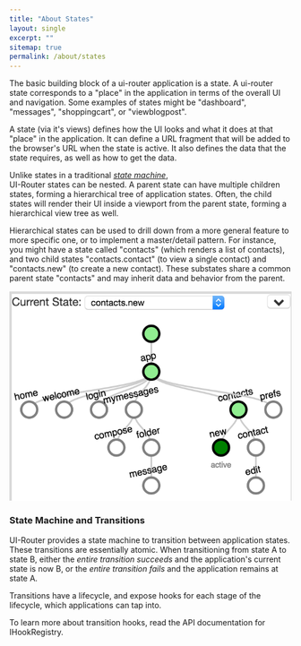 ```yaml
---
title: "About States"
layout: single
excerpt: ""
sitemap: true
permalink: /about/states
---
```


The basic building block of a ui-router application is a state.  A ui-router state corresponds to a 
"place" in the application in terms of the overall UI and navigation. 
Some examples of states might be "dashboard", "messages", "shoppingcart", or "viewblogpost". 

A state (via it's views) defines how the UI looks and what it does at that "place" in the application.  It 
can define a URL fragment that will be added to the browser's URL when the state is active. It also defines 
the data that the state requires, as well as how to get the data.  

Unlike states in a traditional [*state machine*](https://en.wikipedia.org/wiki/Finite-state_machine),  
UI-Router states can be nested.  A parent state can have multiple children states, forming a hierarchical 
tree of application states.  Often, the child states will render their UI inside a viewport from the parent 
state, forming a hierarchical view tree as well.

Hierarchical states can be used to drill down from a more general feature to more specific one, or to implement
a master/detail pattern.  For instance, you might have a state called "contacts" (which renders a list of contacts), 
and two child states "contacts.contact" (to view a single contact) and "contacts.new" (to create a new contact). 
These substates share a common parent state "contacts" and may inherit data and behavior from the parent.

![a tree of states](/images/about/state-tree.png)

### State Machine and Transitions

UI-Router provides a state machine to transition between application states.  These transitions are essentially 
atomic.  When transitioning from state A to state B, either the *entire transition succeeds* and 
the application's current state is now B, or the *entire transition fails* and the application remains at state A.

Transitions have a lifecycle, and expose hooks for each stage of the lifecycle, which applications can tap into.

To learn more about transition hooks, read the API documentation for IHookRegistry.
